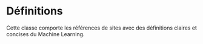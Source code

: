 # Définitions

Cette classe comporte les références de sites avec des définitions claires et concises du Machine Learning.



